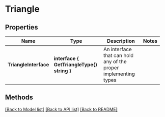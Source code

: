 # Triangle

## Properties

Name | Type | Description | Notes
------------ | ------------- | ------------- | -------------
**TriangleInterface** | **interface { GetTriangleType() string }** | An interface that can hold any of the proper implementing types |

## Methods


[[Back to Model list]](../README.md#documentation-for-models) [[Back to API list]](../README.md#documentation-for-api-endpoints) [[Back to README]](../README.md)


